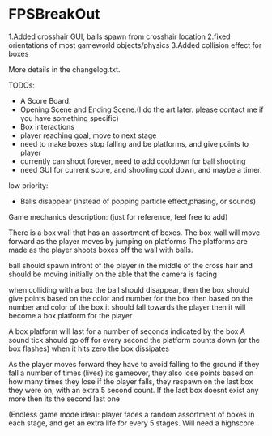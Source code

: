 # FPSBreakOut

 1.Added crosshair GUI, balls spawn from crosshair location
 2.fixed orientations of most gameworld objects/physics
 3.Added collision effect for boxes

More details in the changelog.txt.

TODOs:

- A Score Board.
- Opening Scene and Ending Scene.(I do the art later. please contact me if you have something specific)
- Box interactions
- player reaching goal, move to next stage
- need to make boxes stop falling and be platforms, and give points to player
- currently can shoot forever, need to add cooldown for ball shooting
- need GUI for current score, and shooting cool down, and maybe a timer.

low priority:
- Balls disappear (instead of popping particle effect,phasing, or sounds) 


Game mechanics description: (just for reference, feel free to add)

There is a box wall that has an assortment of boxes. 
  The box wall will move forward as the player moves by jumping on platforms
  The platforms are made as the player shoots boxes off the wall with balls.

ball should spawn infront of the player in the middle of the cross hair and should be moving initially on the able that the camera is facing

when colliding with a box the ball should disappear,
 then the box should give points based on the color and number for the box
 then based on the number and color of the box it should fall towards the player 
	then it will become a box platform for the player
	
A box platform will last for a number of seconds indicated by the box
	A sound tick should go off for every second the platform counts down (or the box flashes)
	when it hits zero the box dissipates

As the player moves forward they have to avoid falling to the ground 
	if they fall a number of times (lives) its gameover, 
        they also lose points based on how many times they lose
        if the player falls, they respawn on the last box they were on, with an extra 5 second count. 
           If the last box doesnt exist any more then its the second last one

(Endless game mode idea): 
player faces a random assortment of boxes in each stage, and get an extra life for every 5 stages.
Will need a highscore 



